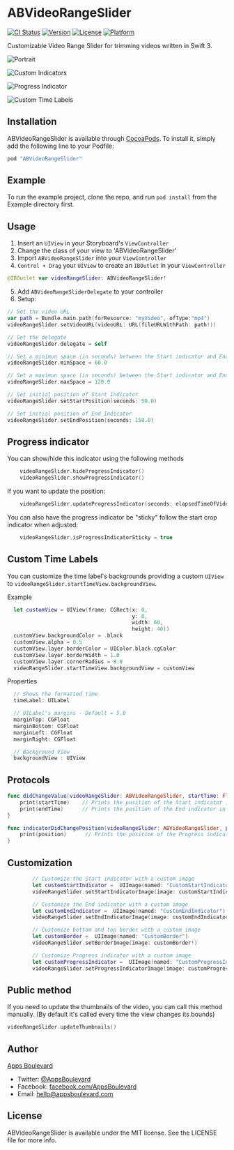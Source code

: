 # ABVideoRangeSlider

[![CI Status](http://img.shields.io/travis/Oscar%20J.%20Irun/ABVideoRangeSlider.svg?style=flat)](https://travis-ci.org/Oscar%20J.%20Irun/ABVideoRangeSlider)
[![Version](https://img.shields.io/cocoapods/v/ABVideoRangeSlider.svg?style=flat)](http://cocoapods.org/pods/ABVideoRangeSlider)
[![License](https://img.shields.io/cocoapods/l/ABVideoRangeSlider.svg?style=flat)](http://cocoapods.org/pods/ABVideoRangeSlider)
[![Platform](https://img.shields.io/cocoapods/p/ABVideoRangeSlider.svg?style=flat)](http://cocoapods.org/pods/ABVideoRangeSlider)

Customizable Video Range Slider for trimming videos written in Swift 3.

![Portrait](https://raw.githubusercontent.com/AppsBoulevard/ABVideoRangeSlider/master/Screenshots/Portrait.png "Portrait")

![Custom Indicators](https://raw.githubusercontent.com/AppsBoulevard/ABVideoRangeSlider/master/Screenshots/CustomIndicators.png "Custom Indicators")

![Progress Indicator](https://raw.githubusercontent.com/AppsBoulevard/ABVideoRangeSlider/master/Screenshots/ProgressIndicator.png "Progress Indicator")

![Custom Time Labels](https://raw.githubusercontent.com/AppsBoulevard/ABVideoRangeSlider/master/Screenshots/CustomTimeLabels.png "Custom Time Labels")

## Installation

ABVideoRangeSlider is available through [CocoaPods](http://cocoapods.org). To install
it, simply add the following line to your Podfile:

```ruby
pod "ABVideoRangeSlider"
```

## Example

To run the example project, clone the repo, and run `pod install` from the Example directory first.

## Usage
1. Insert an `UIView` in your Storyboard's `ViewController`
2. Change the class of your view to 'ABVideoRangeSlider'
3. Import `ABVideoRangeSlider` into your `ViewController`
4. `Control + Drag` your `UIView`  to create an `IBOutlet` in your `ViewController`
```Swift
@IBOutlet var videoRangeSlider: ABVideoRangeSlider!
```
5. Add `ABVideoRangeSliderDelegate` to your controller
6. Setup:
``` Swift
// Set the video URL
var path = Bundle.main.path(forResource: "myVideo", ofType:"mp4")
videoRangeSlider.setVideoURL(videoURL: URL(fileURLWithPath: path!))

// Set the delegate
videoRangeSlider.delegate = self

// Set a minimun space (in seconds) between the Start indicator and End indicator
videoRangeSlider.minSpace = 60.0

// Set a maximun space (in seconds) between the Start indicator and End indicator - Default is 0 (no max limit)
videoRangeSlider.maxSpace = 120.0
```

``` Swift
// Set initial position of Start Indicator
videoRangeSlider.setStartPosition(seconds: 50.0)

// Set initial position of End Indicator
videoRangeSlider.setEndPosition(seconds: 150.0)
```

## Progress indicator

You can show/hide this indicator using the following methods

```Swift
    videoRangeSlider.hideProgressIndicator()
    videoRangeSlider.showProgressIndicator()
```
If you want to update the position:

```Swift
    videoRangeSlider.updateProgressIndicator(seconds: elapsedTimeOfVideo)
```
You can also have the progress indicator be "sticky" follow the start crop indicator when adjusted:

```Swift
    videoRangeSlider.isProgressIndicatorSticky = true
```

## Custom Time Labels

You can customize the time label's backgrounds providing a custom `UIView` to `videoRangeSlider.startTimeView.backgroundView`.

Example
```Swift
  let customView = UIView(frame: CGRect(x: 0,
                                        y: 0,
                                        width: 60,
                                        height: 40))
  customView.backgroundColor = .black
  customView.alpha = 0.5
  customView.layer.borderColor = UIColor.black.cgColor
  customView.layer.borderWidth = 1.0
  customView.layer.cornerRadius = 8.0
  videoRangeSlider.startTimeView.backgroundView = customView

```

Properties
```Swift
  // Shows the formatted time
  timeLabel: UILabel

  // UILabel's margins - Default = 5.0
  marginTop: CGFloat     
  marginBottom: CGFloat   
  marginLeft: CGFloat      
  marginRight: CGFloat   

  // Background View
  backgroundView : UIView

```

## Protocols

```Swift
func didChangeValue(videoRangeSlider: ABVideoRangeSlider, startTime: Float64, endTime: Float64) {
    print(startTime)    // Prints the position of the Start indicator in seconds
    print(endTime)      // Prints the position of the End indicator in seconds
}
```

```Swift
func indicatorDidChangePosition(videoRangeSlider: ABVideoRangeSlider, position: Float64) {
    print(position)      // Prints the position of the Progress indicator in seconds
}
```

## Customization

```Swift
        // Customize the Start indicator with a custom image
        let customStartIndicator =  UIImage(named: "CustomStartIndicator")
        videoRangeSlider.setStartIndicatorImage(image: customStartIndicator!)

        // Customize the End indicator with a custom image
        let customEndIndicator =  UIImage(named: "CustomEndIndicator")
        videoRangeSlider.setEndIndicatorImage(image: customEndIndicator!)

        // Customize bottom and top border with a custom image
        let customBorder =  UIImage(named: "CustomBorder")
        videoRangeSlider.setBorderImage(image: customBorder!)

        // Customize Progress indicator with a custom image
        let customProgressIndicator =  UIImage(named: "CustomProgressIndicator")
        videoRangeSlider.setProgressIndicatorImage(image: customProgressIndicator!)
```

## Public method
If you need to update the thumbnails of the video, you can call this method manually. (By default it's called every time the view changes its bounds)
```Swift
videoRangeSlider.updateThumbnails()
```
## Author
[Apps Boulevard](http://www.appsboulevard.com)

* Twitter: [@AppsBoulevard](twitter.com/AppsBoulevard)
* Facebook: [facebook.com/AppsBoulevard](facebook.com/AppsBoulevard)
* Email: hello@appsboulevard.com

## License

ABVideoRangeSlider is available under the MIT license. See the LICENSE file for more info.
